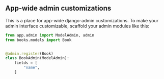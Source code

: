 ## App-wide admin customizations

This is a place for app-wide django-admin customizations. To make your admin interface customizable, scaffold your admin modules like this:

```python
from app.admin import ModelAdmin, admin
from books.models import Book


@admin.register(Book)
class BookAdmin(ModelAdmin):
    fields = [
        "name",
    ]
```